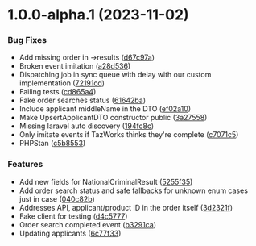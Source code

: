 # 1.0.0-alpha.1 (2023-11-02)


### Bug Fixes

* Add missing order in ->results ([d67c97a](https://github.com/tenantcloud/php-taz-works-sdk/commit/d67c97ab6899eb602438fde128e0ac141a685e9d))
* Broken event imitation ([a28d536](https://github.com/tenantcloud/php-taz-works-sdk/commit/a28d5369b327e324de1ae73d9a1bb9cb357d8224))
* Dispatching job in sync queue with delay with our custom implementation ([72191cd](https://github.com/tenantcloud/php-taz-works-sdk/commit/72191cd4469ff446aa897d7544baf66cfec6722f))
* Failing tests ([cd865a4](https://github.com/tenantcloud/php-taz-works-sdk/commit/cd865a4e14633d6632856f1b92363bfcfe5dc262))
* Fake order searches status ([61642ba](https://github.com/tenantcloud/php-taz-works-sdk/commit/61642ba60d3f8c4595d252034c83850e659e3fab))
* Include applicant middleName in the DTO ([ef02a10](https://github.com/tenantcloud/php-taz-works-sdk/commit/ef02a10407843608f6725606a09ed884055152d4))
* Make UpsertApplicantDTO constructor public ([3a27558](https://github.com/tenantcloud/php-taz-works-sdk/commit/3a275589e1dc359c4bdd8cfaba727042b4ff9940))
* Missing laravel auto discovery ([194fc8c](https://github.com/tenantcloud/php-taz-works-sdk/commit/194fc8c3ca3adb865e6dc70c9b49935220604e5c))
* Only imitate events if TazWorks thinks they're complete ([c7071c5](https://github.com/tenantcloud/php-taz-works-sdk/commit/c7071c546ad9db1198c7254894d9a7d0051eb617))
* PHPStan ([c5b8553](https://github.com/tenantcloud/php-taz-works-sdk/commit/c5b8553a578c93df5b4383bc9428c8d39b40c250))


### Features

* Add new fields for NationalCriminalResult ([5255f35](https://github.com/tenantcloud/php-taz-works-sdk/commit/5255f35e574835240924b0da20bf1f9a2e1450a0))
* Add order search status and safe fallbacks for unknown enum cases just in case ([040c82b](https://github.com/tenantcloud/php-taz-works-sdk/commit/040c82b9c08726338318c1fc1f5f99918e105733))
* Addresses API, applicant/product ID in the order itself ([3d2321f](https://github.com/tenantcloud/php-taz-works-sdk/commit/3d2321f33d918cc014fe7a3a0fd974b11385ee3d))
* Fake client for testing ([d4c5777](https://github.com/tenantcloud/php-taz-works-sdk/commit/d4c57777ea26fb0358900fe13912836f68fb5006))
* Order search completed event ([b3291ca](https://github.com/tenantcloud/php-taz-works-sdk/commit/b3291ca4a542c77d803b14604a421146ba3bc56e))
* Updating applicants ([6c77f33](https://github.com/tenantcloud/php-taz-works-sdk/commit/6c77f33b190fb48a01ee764f1218f9c082a1c707))
